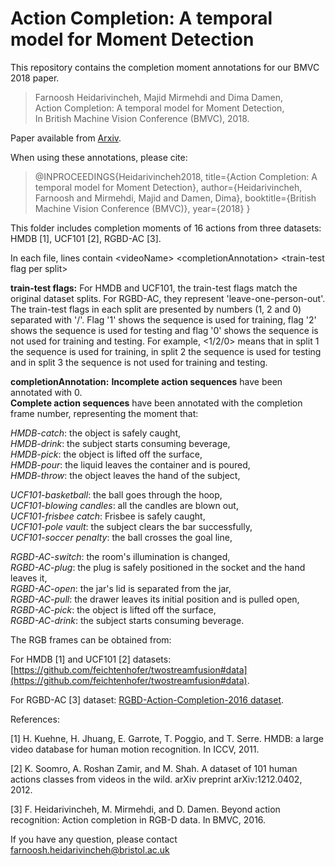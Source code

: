 # Action Completion: A temporal model for Moment Detection

This repository contains the completion moment annotations for our BMVC 2018 paper.   
> Farnoosh Heidarivincheh, Majid Mirmehdi and Dima Damen,  
> Action Completion: A temporal model for Moment Detection,  
> In British Machine Vision Conference (BMVC), 2018.  

Paper available from [Arxiv](https://arxiv.org/abs/1805.06749).

When using these annotations, please cite:

> @INPROCEEDINGS{Heidarivincheh2018,
>    title={Action Completion: A temporal model for Moment Detection},
>    author={Heidarivincheh, Farnoosh and Mirmehdi, Majid and Damen, Dima},
>    booktitle={British Machine Vision Conference (BMVC)},
>    year={2018}
> } 
  
This folder includes completion moments of 16 actions from three datasets: HMDB [1], UCF101 [2], RGBD-AC [3].

In each file, lines contain \<videoName\> \<completionAnnotation\> \<train-test flag per split\>  

**train-test flags:**
For HMDB and UCF101, the train-test flags match the original dataset splits. For RGBD-AC, they represent 'leave-one-person-out'.  
The train-test flags in each split are presented by numbers (1, 2 and 0) separated with '/'. Flag '1' shows the sequence is used for training, flag '2' shows the sequence is used for testing and flag '0' shows the sequence is not used for training and testing. For example, <1/2/0> means that in split 1 the sequence is used for training, in split 2 the sequence is used for testing and in split 3 the sequence is not used for training and testing.  

**completionAnnotation:**
**Incomplete action sequences** have been annotated with 0.  
**Complete action sequences** have been annotated with the completion frame number, representing the moment that:  
  
*HMDB-catch*: the object is safely caught,  
*HMDB-drink*: the subject starts consuming beverage,  
*HMDB-pick*: the object is lifted off the surface,  
*HMDB-pour*: the liquid leaves the container and is poured,  
*HMDB-throw*: the object leaves the hand of the subject,  
  
*UCF101-basketball*: the ball goes through the hoop,  
*UCF101-blowing candles*: all the candles are blown out,  
*UCF101-frisbee catch*: Frisbee is safely caught,  
*UCF101-pole vault*: the subject clears the bar successfully,  
*UCF101-soccer penalty*: the ball crosses the goal line,  
  
*RGBD-AC-switch*: the room's illumination is changed,  
*RGBD-AC-plug*: the plug is safely positioned in the socket and the hand leaves it,  
*RGBD-AC-open*: the jar's lid is separated from the jar,  
*RGBD-AC-pull*: the drawer leaves its initial position and is pulled open,  
*RGBD-AC-pick*: the object is lifted off the surface,  
*RGBD-AC-drink*: the subject starts consuming beverage.  

The RGB frames can be obtained from:

For HMDB [1] and UCF101 [2] datasets: [https://github.com/feichtenhofer/twostreamfusion#data](https://github.com/feichtenhofer/twostreamfusion#data). 

For RGBD-AC [3] dataset: [RGBD-Action-Completion-2016 dataset](http://dx.doi.org/10.5523/bris.66qry08cv1fj1eunwxwob3fjz).  

References:

[1] H. Kuehne, H. Jhuang, E. Garrote, T. Poggio, and T. Serre. HMDB: a large video database for human motion recognition. In ICCV, 2011.

[2] K. Soomro, A. Roshan Zamir, and M. Shah. A dataset of 101 human actions classes from videos in the wild. arXiv preprint arXiv:1212.0402, 2012.

[3] F. Heidarivincheh, M. Mirmehdi, and D. Damen. Beyond action recognition: Action completion in RGB-D data. In BMVC, 2016.

If you have any question, please contact farnoosh.heidarivincheh@bristol.ac.uk
